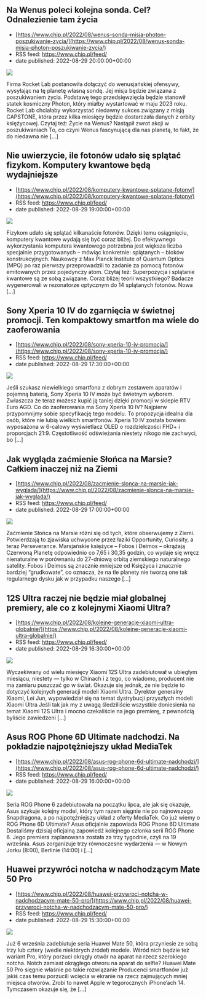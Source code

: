 ## Na Wenus poleci kolejna sonda. Cel? Odnalezienie tam życia
 - [https://www.chip.pl/2022/08/wenus-sonda-misja-photon-poszukiwanie-zycia/](https://www.chip.pl/2022/08/wenus-sonda-misja-photon-poszukiwanie-zycia/)
 - RSS feed: https://www.chip.pl/feed/
 - date published: 2022-08-29 20:00:00+00:00

<p><img src="https://www.chip.pl/wp-content/uploads/2022/08/misja-wenus.jpg" style="display: block; margin: 1em auto;" /></p>
<p>Firma Rocket Lab postanowi&#322;a do&#322;&#261;czy&#263; do wenusja&#324;skiej ofensywy, wysy&#322;aj&#261;c na t&#281; planet&#281; w&#322;asn&#261; sond&#281;. Jej misja b&#281;dzie zwi&#261;zana z poszukiwaniem &#380;ycia. Podstaw&#281; tego przedsi&#281;wzi&#281;cia b&#281;dzie stanowi&#322; statek kosmiczny Photon, kt&#243;ry mia&#322;by wystartowa&#263; w maju 2023 roku. Rocket Lab chcia&#322;aby wykorzysta&#263; niedawny sukces zwi&#261;zany z misj&#261; CAPSTONE, kt&#243;ra przez kilka miesi&#281;cy b&#281;dzie dostarcza&#322;a danych z orbity ksi&#281;&#380;ycowej. Czytaj te&#380;: &#379;ycie na Wenus? Nast&#261;pi&#322; zwrot akcji w poszukiwaniach To, co czyni Wenus fascynuj&#261;c&#261; dla nas planet&#261;, to fakt, &#380;e do niedawna nie [&#8230;]</p>

## Nie uwierzycie, ile fotonów udało się splątać fizykom. Komputery kwantowe będą wydajniejsze
 - [https://www.chip.pl/2022/08/komputery-kwantowe-splatane-fotony/](https://www.chip.pl/2022/08/komputery-kwantowe-splatane-fotony/)
 - RSS feed: https://www.chip.pl/feed/
 - date published: 2022-08-29 19:00:00+00:00

<p><img src="https://www.chip.pl/wp-content/uploads/2022/08/Zrzut-ekranu-2022-08-29-o-20.17.36.png" style="display: block; margin: 1em auto;" /></p>
<p>Fizykom uda&#322;o si&#281; spl&#261;ta&#263; kilkana&#347;cie foton&#243;w. Dzi&#281;ki temu osi&#261;gni&#281;ciu, komputery kwantowe wydaj&#261; si&#281; by&#263; coraz bli&#380;ej. Do efektywnego wykorzystania komputera kwantowego potrzebna jest wi&#281;ksza liczba specjalnie przygotowanych &#8211; m&#243;wi&#261;c konkretnie: spl&#261;tanych &#8211; blok&#243;w konstrukcyjnych. Naukowcy z Max Planck Institute of Quantum Optics (MPQ) po raz pierwszy przeprowadzili to zadanie za pomoc&#261; foton&#243;w emitowanych przez pojedynczy atom. Czytaj te&#380;: Superpozycja i spl&#261;tanie kwantowe s&#261; ze sob&#261; zwi&#261;zane. Coraz bli&#380;ej teorii wszystkiego? Badacze wygenerowali w rezonatorze optycznym do 14 spl&#261;tanych foton&#243;w. Nowa [&#8230;]</p>

## Sony Xperia 10 IV do zgarnięcia w świetnej promocji. Ten kompaktowy smartfon ma wiele do zaoferowania
 - [https://www.chip.pl/2022/08/sony-xperia-10-iv-promocja/](https://www.chip.pl/2022/08/sony-xperia-10-iv-promocja/)
 - RSS feed: https://www.chip.pl/feed/
 - date published: 2022-08-29 17:30:00+00:00

<p><img src="https://www.chip.pl/wp-content/uploads/2022/08/sony-xperia-10-iv-077.jpg" style="display: block; margin: 1em auto;" /></p>
<p>Je&#347;li szukasz niewielkiego smartfona z dobrym zestawem aparat&#243;w i pojemn&#261; bateri&#261;, Sony Xperia 10 IV mo&#380;e by&#263; &#347;wietnym wyborem. Zw&#322;aszcza &#380;e teraz mo&#380;esz kupi&#263; j&#261; taniej dzi&#281;ki promocji w sklepie RTV Euro AGD. Co do zaoferowania ma Sony Xperia 10 IV? Najpierw przypomnijmy sobie specyfikacj&#281; tego modelu. To propozycja idealna dla os&#243;b, kt&#243;re nie lubi&#261; wielkich smartfon&#243;w. Xperia 10 IV zosta&#322;a bowiem wyposa&#380;ona w 6-calowy wy&#347;wietlacz OLED o rozdzielczo&#347;ci FHD+ i proporcjach 21:9. Cz&#281;stotliwo&#347;&#263; od&#347;wie&#380;ania niestety nikogo nie zachwyci, bo [&#8230;]</p>

## Jak wygląda zaćmienie Słońca na Marsie? Całkiem inaczej niż na Ziemi
 - [https://www.chip.pl/2022/08/zacmienie-slonca-na-marsie-jak-wyglada/](https://www.chip.pl/2022/08/zacmienie-slonca-na-marsie-jak-wyglada/)
 - RSS feed: https://www.chip.pl/feed/
 - date published: 2022-08-29 17:00:00+00:00

<p><img src="https://www.chip.pl/wp-content/uploads/2022/07/mars-2051747_1280.png" style="display: block; margin: 1em auto;" /></p>
<p>Za&#263;mienie S&#322;o&#324;ca na Marsie r&#243;&#380;ni si&#281; od tych, kt&#243;re obserwujemy z Ziemi. Potwierdzaj&#261; to zjawiska uchwycone przez &#322;aziki Opportunity, Curiosity, a teraz Perseverance. Marsja&#324;skie ksi&#281;&#380;yce &#8211; Fobos i Deimos &#8211; okr&#261;&#380;aj&#261; Czerwon&#261; Planet&#281; odpowiednio co 7,65 i 30,35 godzin, co wydaje si&#281; wr&#281;cz nienaturalne w por&#243;wnaniu do 27-dniow&#261; orbit&#261; ziemskiego naturalnego satelity. Fobos i Deimos s&#261; znacznie mniejsze od Ksi&#281;&#380;yca i znacznie bardziej &#8220;grudkowate&#8221;, co oznacza, &#380;e na tle planety nie tworz&#261; one tak regularnego dysku jak w przypadku naszego [&#8230;]</p>

## 12S Ultra raczej nie będzie miał globalnej premiery, ale co z kolejnymi Xiaomi Ultra?
 - [https://www.chip.pl/2022/08/kolejne-generacje-xiaomi-ultra-globalnie/](https://www.chip.pl/2022/08/kolejne-generacje-xiaomi-ultra-globalnie/)
 - RSS feed: https://www.chip.pl/feed/
 - date published: 2022-08-29 16:30:00+00:00

<p><img src="https://www.chip.pl/wp-content/uploads/2022/08/xiaomi-12s-ultra-03.jpg" style="display: block; margin: 1em auto;" /></p>
<p>Wyczekiwany od wielu miesi&#281;cy Xiaomi 12S Ultra zadebiutowa&#322; w ubieg&#322;ym miesi&#261;cu, niestety &#8212; tylko w Chinach i z tego, co wiadomo, producent nie ma zamiaru puszcza&#263; go w &#347;wiat. Okazuje si&#281; jednak, &#380;e nie b&#281;dzie to dotyczy&#263; kolejnych generacji modeli Xiaomi Ultra. Dyrektor generalny Xiaomi, Lei Jun, wypowiedzia&#322; si&#281; na temat dystrybucji przysz&#322;ych modeli Xiaomi Ultra Je&#347;li tak jak my z uwag&#261; &#347;ledzili&#347;cie wszystkie doniesienia na temat Xiaomi 12S Ultra i mocno czekali&#347;cie na jego premier&#281;, z pewno&#347;ci&#261; byli&#347;cie zawiedzeni [&#8230;]</p>

## Asus ROG Phone 6D Ultimate nadchodzi. Na pokładzie najpotężniejszy układ MediaTek
 - [https://www.chip.pl/2022/08/asus-rog-phone-6d-ultimate-nadchodzi/](https://www.chip.pl/2022/08/asus-rog-phone-6d-ultimate-nadchodzi/)
 - RSS feed: https://www.chip.pl/feed/
 - date published: 2022-08-29 16:00:00+00:00

<p><img src="https://www.chip.pl/wp-content/uploads/2022/07/asus-rog-phone-6-premiera-2.jpg" style="display: block; margin: 1em auto;" /></p>
<p>Seria ROG Phone 6 zadebiutowa&#322;a na pocz&#261;tku lipca, ale jak si&#281; okazuje, Asus szykuje kolejny model, kt&#243;ry tym razem si&#281;gnie nie po najnowszego Snapdragona, a po najpot&#281;&#380;niejszy uk&#322;ad z oferty MediaTek. Co ju&#380; wiemy o ROG Phone 6D Ultimate? Asus oficjalnie zapowiada ROG Phone 6D Ultimate Dostali&#347;my dzisiaj oficjaln&#261; zapowied&#378; kolejnego cz&#322;onka serii ROG Phone 6. Jego premiera zaplanowana zosta&#322;a za trzy tygodnie, czyli na 19 wrze&#347;nia. Asus zorganizuje trzy r&#243;wnoczesne wydarzenia &#8212; w Nowym Jorku (8:00), Berlinie (14:00) i [&#8230;]</p>

## Huawei przywróci notcha w nadchodzącym Mate 50 Pro
 - [https://www.chip.pl/2022/08/huawei-przywroci-notcha-w-nadchodzacym-mate-50-pro/](https://www.chip.pl/2022/08/huawei-przywroci-notcha-w-nadchodzacym-mate-50-pro/)
 - RSS feed: https://www.chip.pl/feed/
 - date published: 2022-08-29 15:30:00+00:00

<p><img src="https://www.chip.pl/wp-content/uploads/2022/08/huawei-mate-50-rendery-1.jpg" style="display: block; margin: 1em auto;" /></p>
<p>Ju&#380; 6 wrze&#347;nia zadebiutuje seria Huawei Mate 50, kt&#243;ra przyniesie ze sob&#261; trzy lub cztery (wedle niekt&#243;rych &#378;r&#243;de&#322;) modele. W&#347;r&#243;d nich b&#281;dzie te&#380; wariant Pro, kt&#243;ry porzuci okr&#261;g&#322;y otw&#243;r na aparat na rzecz szerokiego notcha. Notch zamiast okr&#261;g&#322;ego otworu na aparat do selfie? Huawei Mate 50 Pro si&#281;gnie w&#322;a&#347;nie po takie rozwi&#261;zanie Producenci smartfon&#243;w ju&#380; jaki&#347; czas temu porzucili wci&#281;cia w ekranie na rzecz zajmuj&#261;cych mniej miejsca otwor&#243;w. Zrobi to nawet Apple w tegorocznych iPhone&#8217;ach 14. Tymczasem okazuje si&#281;, &#380;e [&#8230;]</p>


